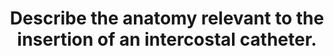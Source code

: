 ---
title: "Describe the anatomy relevant to the insertion of an intercostal catheter."
entityType: SAQ
exam: PEX
college: CICM
year: 2024
sitting: B
question: 18
passRate: 36
EC_expectedDomains:
- "insertion sites (lateral and anterior approaches) with the rationale and the relevant surface anatomy including the anatomical boundaries and neighbouring structures (pleural space, heart, liver, and spleen) in relation to ICC insertion"
- "description of the layers of tissues traversed during ICC insertion including mention of the skin, subcutaneous tissues, superficial fascia, external-internal-innermost intercostal muscles, endothoracic fascia, and parietal pleura"
- "Specific details describing the importance of the neurovascular bundle including its contents, the origin, trajectory, and termination"
EC_extraCredit:
- "This anatomy question reflects the knowledge base of a common ICU procedure"
- "this educates procedural considerations examined in other parts of the curriculum"
---